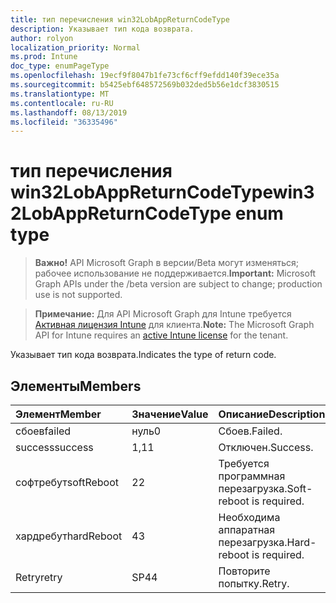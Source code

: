 ```yaml
---
title: тип перечисления win32LobAppReturnCodeType
description: Указывает тип кода возврата.
author: rolyon
localization_priority: Normal
ms.prod: Intune
doc_type: enumPageType
ms.openlocfilehash: 19ecf9f8047b1fe73cf6cff9efdd140f39ece35a
ms.sourcegitcommit: b5425ebf648572569b032ded5b56e1dcf3830515
ms.translationtype: MT
ms.contentlocale: ru-RU
ms.lasthandoff: 08/13/2019
ms.locfileid: "36335496"
---
```

# <a name="win32lobappreturncodetype-enum-type"></a><span data-ttu-id="2b1df-103">тип перечисления win32LobAppReturnCodeType</span><span class="sxs-lookup"><span data-stu-id="2b1df-103">win32LobAppReturnCodeType enum type</span></span>

> <span data-ttu-id="2b1df-104">**Важно!** API Microsoft Graph в версии/Beta могут изменяться; рабочее использование не поддерживается.</span><span class="sxs-lookup"><span data-stu-id="2b1df-104">**Important:** Microsoft Graph APIs under the /beta version are subject to change; production use is not supported.</span></span>

> <span data-ttu-id="2b1df-105">**Примечание:** Для API Microsoft Graph для Intune требуется [Активная лицензия Intune](https://go.microsoft.com/fwlink/?linkid=839381) для клиента.</span><span class="sxs-lookup"><span data-stu-id="2b1df-105">**Note:** The Microsoft Graph API for Intune requires an [active Intune license](https://go.microsoft.com/fwlink/?linkid=839381) for the tenant.</span></span>

<span data-ttu-id="2b1df-106">Указывает тип кода возврата.</span><span class="sxs-lookup"><span data-stu-id="2b1df-106">Indicates the type of return code.</span></span>

## <a name="members"></a><span data-ttu-id="2b1df-107">Элементы</span><span class="sxs-lookup"><span data-stu-id="2b1df-107">Members</span></span>
|<span data-ttu-id="2b1df-108">Элемент</span><span class="sxs-lookup"><span data-stu-id="2b1df-108">Member</span></span>|<span data-ttu-id="2b1df-109">Значение</span><span class="sxs-lookup"><span data-stu-id="2b1df-109">Value</span></span>|<span data-ttu-id="2b1df-110">Описание</span><span class="sxs-lookup"><span data-stu-id="2b1df-110">Description</span></span>|
|:---|:---|:---|
|<span data-ttu-id="2b1df-111">сбоев</span><span class="sxs-lookup"><span data-stu-id="2b1df-111">failed</span></span>|<span data-ttu-id="2b1df-112">нуль</span><span class="sxs-lookup"><span data-stu-id="2b1df-112">0</span></span>|<span data-ttu-id="2b1df-113">Сбоев.</span><span class="sxs-lookup"><span data-stu-id="2b1df-113">Failed.</span></span>|
|<span data-ttu-id="2b1df-114">success</span><span class="sxs-lookup"><span data-stu-id="2b1df-114">success</span></span>|<span data-ttu-id="2b1df-115">1,1</span><span class="sxs-lookup"><span data-stu-id="2b1df-115">1</span></span>|<span data-ttu-id="2b1df-116">Отключен.</span><span class="sxs-lookup"><span data-stu-id="2b1df-116">Success.</span></span>|
|<span data-ttu-id="2b1df-117">софтребут</span><span class="sxs-lookup"><span data-stu-id="2b1df-117">softReboot</span></span>|<span data-ttu-id="2b1df-118">2</span><span class="sxs-lookup"><span data-stu-id="2b1df-118">2</span></span>|<span data-ttu-id="2b1df-119">Требуется программная перезагрузка.</span><span class="sxs-lookup"><span data-stu-id="2b1df-119">Soft-reboot is required.</span></span>|
|<span data-ttu-id="2b1df-120">хардребут</span><span class="sxs-lookup"><span data-stu-id="2b1df-120">hardReboot</span></span>|<span data-ttu-id="2b1df-121">4</span><span class="sxs-lookup"><span data-stu-id="2b1df-121">3</span></span>|<span data-ttu-id="2b1df-122">Необходима аппаратная перезагрузка.</span><span class="sxs-lookup"><span data-stu-id="2b1df-122">Hard-reboot is required.</span></span>|
|<span data-ttu-id="2b1df-123">Retry</span><span class="sxs-lookup"><span data-stu-id="2b1df-123">retry</span></span>|<span data-ttu-id="2b1df-124">SP4</span><span class="sxs-lookup"><span data-stu-id="2b1df-124">4</span></span>|<span data-ttu-id="2b1df-125">Повторите попытку.</span><span class="sxs-lookup"><span data-stu-id="2b1df-125">Retry.</span></span>|




